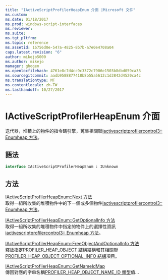 ```yaml
---
title: "IActiveScriptProfilerHeapEnum 介面 |Microsoft 文件"
ms.custom: 
ms.date: 01/18/2017
ms.prod: windows-script-interfaces
ms.reviewer: 
ms.suite: 
ms.tgt_pltfrm: 
ms.topic: reference
ms.assetid: 16756d0e-547a-4825-8b7b-a7e0e4708a04
caps.latest.revision: "6"
author: mikejo5000
ms.author: mikejo
manager: ghogen
ms.openlocfilehash: 4761e8c7d4cc9c3372c7906e1503b8dbd059ca33
ms.sourcegitcommit: aadb9588877418b8b55a5612c1d3842d4520ca4c
ms.translationtype: MT
ms.contentlocale: zh-TW
ms.lasthandoff: 10/27/2017
---
```

# <a name="iactivescriptprofilerheapenum-interface"></a>IActiveScriptProfilerHeapEnum 介面
迭代器，堆積上的物件的指令碼引擎，蒐集相關聯[iactivescriptprofilercontrol3:: Enumheap 方法](../../winscript/reference/iactivescriptprofilercontrol3-enumheap-method.md)。  
  
## <a name="syntax"></a>語法  
  
```vb  
interface IActiveScriptProfilerHeapEnum : IUnknown  
```  
  
## <a name="methods"></a>方法  
 [IActiveScriptProfilerHeapEnum::Next 方法](../../winscript/reference/iactivescriptprofilerheapenum-next-method.md)  
 取得一組所收集的堆積物件中的下一個或多個物件[iactivescriptprofilercontrol3:: Enumheap 方法](../../winscript/reference/iactivescriptprofilercontrol3-enumheap-method.md)。  
  
 [IActiveScriptProfilerHeapEnum::GetOptionalInfo 方法](../../winscript/reference/iactivescriptprofilerheapenum-getoptionalinfo-method.md)  
 取得一組所收集的堆積物件中指定的物件上的選擇性資訊[iactivescriptprofilercontrol3:: Enumheap 方法](../../winscript/reference/iactivescriptprofilercontrol3-enumheap-method.md)。  
  
 [IActiveScriptProfilerHeapEnum::FreeObjectAndOptionalInfo 方法](../../winscript/reference/iactivescriptprofilerheapenum-freeobjectandoptionalinfo-method.md)  
 釋放指定[PROFILER_HEAP_OBJECT 結構](../../winscript/reference/profiler-heap-object-structure.md)結構和其相關聯[PROFILER_HEAP_OBJECT_OPTIONAL_INFO 結構](../../winscript/reference/profiler-heap-object-optional-info-structure.md)項目。  
  
 [IActiveScriptProfilerHeapEnum::GetNameIdMap](../../winscript/reference/iactivescriptprofilerheapenum-getnameidmap.md)  
 傳回對應的字串名稱[PROFILER_HEAP_OBJECT_NAME_ID 類型](../../winscript/reference/profiler-heap-object-name-id-type.md)值...